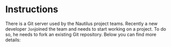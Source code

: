 # Instructions

There is a Git server used by the Nautilus project teams. Recently a new developer `Jon`joined the team and needs to start working on a project. To do so, he needs to fork an existing Git repository. Below you can find more details:

